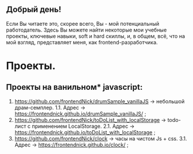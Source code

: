 ## Добрый день!
Если Вы читаете это, скорее всего, Вы - мой потенциальный работодатель. Здесь Вы можете найти
некоторые мои учебные проекты, ключевые навыки, soft и hard скиллы, и, в общем, всё, что
на мой взгляд, представляет меня, как frontend-разработчика.

# Проекты.

##  Проекты на ванильном* javascript:

  1.  https://github.com/frontendNick/drumSample_vanillaJS -> небольшой драм-семплер.
    1.1.  Адрес -> https://frontendnick.github.io/drumSample_vanillaJS/ ;
  2.  https://github.com/frontendNick/toDoList_with_localStorage -> todo-лист с применением LocalStorage.
    2.1.  Адрес -> https://frontendnick.github.io/toDoList_with_localStorage ;
  3.  https://github.com/frontendNick/clock -> часы на чистом Js + css.
    3.1.  Адрес -> https://frontendnick.github.io/clock/ ;
